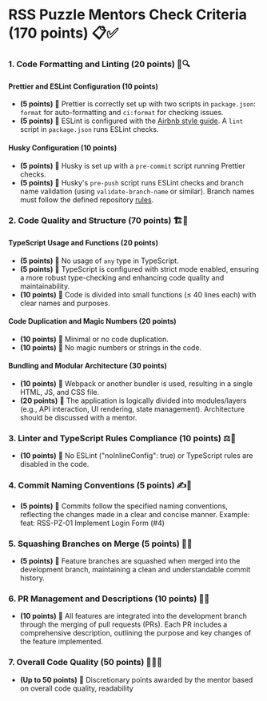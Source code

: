 # RSS Puzzle Mentors Check Criteria (170 points) 📋✅

### 1. Code Formatting and Linting (20 points) 🎨🔍

#### Prettier and ESLint Configuration (10 points)

- **(5 points)** 🎯 Prettier is correctly set up with two scripts in `package.json`: `format` for auto-formatting and `ci:format` for checking issues.
- **(5 points)** 🎯 ESLint is configured with the [Airbnb style guide](https://github.com/airbnb/javascript). A `lint` script in `package.json` runs ESLint checks.

#### Husky Configuration (10 points)

- **(5 points)** 🎯 Husky is set up with a `pre-commit` script running Prettier checks.
- **(5 points)** 🎯 Husky's `pre-push` script runs ESLint checks and branch name validation (using `validate-branch-name` or similar). Branch names must follow the defined repository [rules](./RepositoryRules.md).

### 2. Code Quality and Structure (70 points) 🏗️🧐

#### TypeScript Usage and Functions (20 points)

- **(5 points)** 🎯 No usage of `any` type in TypeScript.
- **(5 points)** 🎯 TypeScript is configured with strict mode enabled, ensuring a more robust type-checking and enhancing code quality and maintainability.
- **(10 points)** 🎯 Code is divided into small functions (≤ 40 lines each) with clear names and purposes.

#### Code Duplication and Magic Numbers (20 points)

- **(10 points)** 🎯 Minimal or no code duplication.
- **(10 points)** 🎯 No magic numbers or strings in the code.

#### Bundling and Modular Architecture (30 points)

- **(10 points)** 🎯 Webpack or another bundler is used, resulting in a single HTML, JS, and CSS file.
- **(20 points)** 🎯 The application is logically divided into modules/layers (e.g., API interaction, UI rendering, state management). Architecture should be discussed with a mentor.

### 3. Linter and TypeScript Rules Compliance (10 points) ⚖️🚫

- **(10 points)** 🎯 No ESLint ("noInlineConfig": true) or TypeScript rules are disabled in the code.

### 4. Commit Naming Conventions (5 points) ✍️📏

- **(5 points)** 🎯 Commits follow the specified naming conventions, reflecting the changes made in a clear and concise manner. Example: feat: RSS-PZ-01 Implement Login Form (#4)

### 5. Squashing Branches on Merge (5 points) 🌿🔨

- **(5 points)** 🎯 Feature branches are squashed when merged into the development branch, maintaining a clean and understandable commit history.

### 6. PR Management and Descriptions (10 points) 🔄📝

- **(10 points)** 🎯 All features are integrated into the development branch through the merging of pull requests (PRs). Each PR includes a comprehensive description, outlining the purpose and key changes of the feature implemented.

### 7. Overall Code Quality (50 points) 🌟👨‍💻

- **(Up to 50 points)** 🎯 Discretionary points awarded by the mentor based on overall code quality, readability
